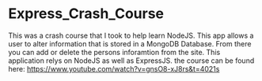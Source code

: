 # Express_Crash_Course
This was a crash course that I took to help learn NodeJS.  This app allows a user to alter information that is stored in a MongoDB Database.  From there you can add or delete the persons inforamtion from the site.  This application relys on NodeJS as well as ExpressJS.  the course can be found here: https://www.youtube.com/watch?v=gnsO8-xJ8rs&t=4021s

